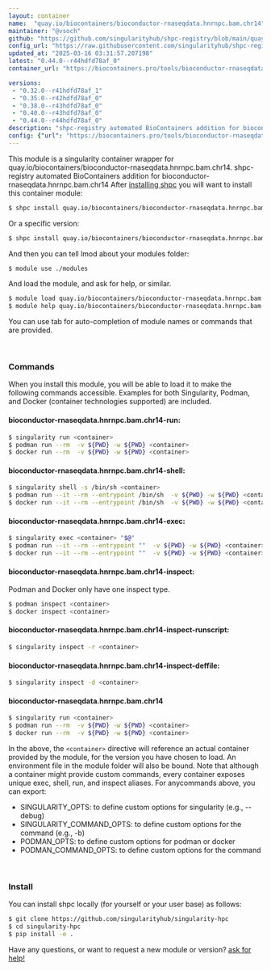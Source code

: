 ```yaml
---
layout: container
name:  "quay.io/biocontainers/bioconductor-rnaseqdata.hnrnpc.bam.chr14"
maintainer: "@vsoch"
github: "https://github.com/singularityhub/shpc-registry/blob/main/quay.io/biocontainers/bioconductor-rnaseqdata.hnrnpc.bam.chr14/container.yaml"
config_url: "https://raw.githubusercontent.com/singularityhub/shpc-registry/main/quay.io/biocontainers/bioconductor-rnaseqdata.hnrnpc.bam.chr14/container.yaml"
updated_at: "2025-03-16 03:31:57.207198"
latest: "0.44.0--r44hdfd78af_0"
container_url: "https://biocontainers.pro/tools/bioconductor-rnaseqdata.hnrnpc.bam.chr14"

versions:
 - "0.32.0--r41hdfd78af_1"
 - "0.35.0--r42hdfd78af_0"
 - "0.38.0--r43hdfd78af_0"
 - "0.40.0--r43hdfd78af_0"
 - "0.44.0--r44hdfd78af_0"
description: "shpc-registry automated BioContainers addition for bioconductor-rnaseqdata.hnrnpc.bam.chr14"
config: {"url": "https://biocontainers.pro/tools/bioconductor-rnaseqdata.hnrnpc.bam.chr14", "maintainer": "@vsoch", "description": "shpc-registry automated BioContainers addition for bioconductor-rnaseqdata.hnrnpc.bam.chr14", "latest": {"0.44.0--r44hdfd78af_0": "sha256:1d56d31939f39eaa87e0ba8de4bccee1a04e4c56d6aae40f10f061ac2cfafcc9"}, "tags": {"0.32.0--r41hdfd78af_1": "sha256:1c6f6e5c2657229810f1ed8e5da4ddfa95747bf39e867fd755b358062478e74d", "0.35.0--r42hdfd78af_0": "sha256:0e2c5a2a5094de8be31c23c468539755df04befa2238fd598f9b3bccf32ba0b3", "0.38.0--r43hdfd78af_0": "sha256:ba5bcbd20cd7ec6e0ceb092730e5c3e2e4d7a1c25c1acc2f58d7d4dde0a2371e", "0.40.0--r43hdfd78af_0": "sha256:3f1c8153e4fb72ee4b0441f54e46ce88e6f9d425b6538fc1396919730336fbec", "0.44.0--r44hdfd78af_0": "sha256:1d56d31939f39eaa87e0ba8de4bccee1a04e4c56d6aae40f10f061ac2cfafcc9"}, "docker": "quay.io/biocontainers/bioconductor-rnaseqdata.hnrnpc.bam.chr14"}
---
```


This module is a singularity container wrapper for quay.io/biocontainers/bioconductor-rnaseqdata.hnrnpc.bam.chr14.
shpc-registry automated BioContainers addition for bioconductor-rnaseqdata.hnrnpc.bam.chr14
After [installing shpc](#install) you will want to install this container module:


```bash
$ shpc install quay.io/biocontainers/bioconductor-rnaseqdata.hnrnpc.bam.chr14
```

Or a specific version:

```bash
$ shpc install quay.io/biocontainers/bioconductor-rnaseqdata.hnrnpc.bam.chr14:0.44.0--r44hdfd78af_0
```

And then you can tell lmod about your modules folder:

```bash
$ module use ./modules
```

And load the module, and ask for help, or similar.

```bash
$ module load quay.io/biocontainers/bioconductor-rnaseqdata.hnrnpc.bam.chr14/0.44.0--r44hdfd78af_0
$ module help quay.io/biocontainers/bioconductor-rnaseqdata.hnrnpc.bam.chr14/0.44.0--r44hdfd78af_0
```

You can use tab for auto-completion of module names or commands that are provided.

<br>

### Commands

When you install this module, you will be able to load it to make the following commands accessible.
Examples for both Singularity, Podman, and Docker (container technologies supported) are included.

#### bioconductor-rnaseqdata.hnrnpc.bam.chr14-run:

```bash
$ singularity run <container>
$ podman run --rm  -v ${PWD} -w ${PWD} <container>
$ docker run --rm  -v ${PWD} -w ${PWD} <container>
```

#### bioconductor-rnaseqdata.hnrnpc.bam.chr14-shell:

```bash
$ singularity shell -s /bin/sh <container>
$ podman run --it --rm --entrypoint /bin/sh  -v ${PWD} -w ${PWD} <container>
$ docker run --it --rm --entrypoint /bin/sh  -v ${PWD} -w ${PWD} <container>
```

#### bioconductor-rnaseqdata.hnrnpc.bam.chr14-exec:

```bash
$ singularity exec <container> "$@"
$ podman run --it --rm --entrypoint ""  -v ${PWD} -w ${PWD} <container> "$@"
$ docker run --it --rm --entrypoint ""  -v ${PWD} -w ${PWD} <container> "$@"
```

#### bioconductor-rnaseqdata.hnrnpc.bam.chr14-inspect:

Podman and Docker only have one inspect type.

```bash
$ podman inspect <container>
$ docker inspect <container>
```

#### bioconductor-rnaseqdata.hnrnpc.bam.chr14-inspect-runscript:

```bash
$ singularity inspect -r <container>
```

#### bioconductor-rnaseqdata.hnrnpc.bam.chr14-inspect-deffile:

```bash
$ singularity inspect -d <container>
```



#### bioconductor-rnaseqdata.hnrnpc.bam.chr14

```bash
$ singularity run <container>
$ podman run --rm  -v ${PWD} -w ${PWD} <container>
$ docker run --rm  -v ${PWD} -w ${PWD} <container>
```


In the above, the `<container>` directive will reference an actual container provided
by the module, for the version you have chosen to load. An environment file in the
module folder will also be bound. Note that although a container
might provide custom commands, every container exposes unique exec, shell, run, and
inspect aliases. For anycommands above, you can export:

 - SINGULARITY_OPTS: to define custom options for singularity (e.g., --debug)
 - SINGULARITY_COMMAND_OPTS: to define custom options for the command (e.g., -b)
 - PODMAN_OPTS: to define custom options for podman or docker
 - PODMAN_COMMAND_OPTS: to define custom options for the command

<br>

### Install

You can install shpc locally (for yourself or your user base) as follows:

```bash
$ git clone https://github.com/singularityhub/singularity-hpc
$ cd singularity-hpc
$ pip install -e .
```

Have any questions, or want to request a new module or version? [ask for help!](https://github.com/singularityhub/singularity-hpc/issues)